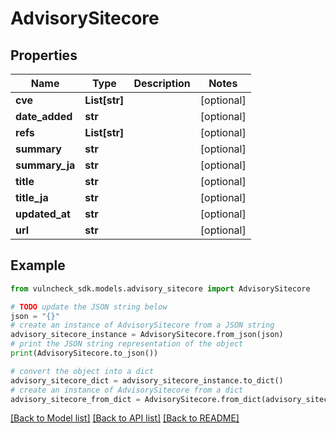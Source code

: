 # AdvisorySitecore


## Properties

Name | Type | Description | Notes
------------ | ------------- | ------------- | -------------
**cve** | **List[str]** |  | [optional] 
**date_added** | **str** |  | [optional] 
**refs** | **List[str]** |  | [optional] 
**summary** | **str** |  | [optional] 
**summary_ja** | **str** |  | [optional] 
**title** | **str** |  | [optional] 
**title_ja** | **str** |  | [optional] 
**updated_at** | **str** |  | [optional] 
**url** | **str** |  | [optional] 

## Example

```python
from vulncheck_sdk.models.advisory_sitecore import AdvisorySitecore

# TODO update the JSON string below
json = "{}"
# create an instance of AdvisorySitecore from a JSON string
advisory_sitecore_instance = AdvisorySitecore.from_json(json)
# print the JSON string representation of the object
print(AdvisorySitecore.to_json())

# convert the object into a dict
advisory_sitecore_dict = advisory_sitecore_instance.to_dict()
# create an instance of AdvisorySitecore from a dict
advisory_sitecore_from_dict = AdvisorySitecore.from_dict(advisory_sitecore_dict)
```
[[Back to Model list]](../README.md#documentation-for-models) [[Back to API list]](../README.md#documentation-for-api-endpoints) [[Back to README]](../README.md)


